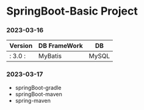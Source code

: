 
# SpringBoot-Basic Project
### 2023-03-16 

| **Version** | **DB FrameWork** | **DB** |
|-------------|------------------|--------|
|: 3.0 :| MyBatis | MySQL |

### 2023-03-17
- springBoot-gradle
- springBoot-maven
- spring-maven
